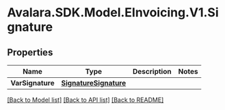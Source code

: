 # Avalara.SDK.Model.EInvoicing.V1.Signature

## Properties

Name | Type | Description | Notes
------------ | ------------- | ------------- | -------------
**VarSignature** | [**SignatureSignature**](SignatureSignature.md) |  | 

[[Back to Model list]](../../../README.md#documentation-for-models) [[Back to API list]](../../../README.md#documentation-for-api-endpoints) [[Back to README]](../../../README.md)

